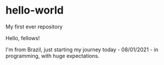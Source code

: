 # hello-world
My first ever repository

Hello, fellows!

I'm from Brazil, just starting my journey today - 08/01/2021 - in programming, with huge expectations.
